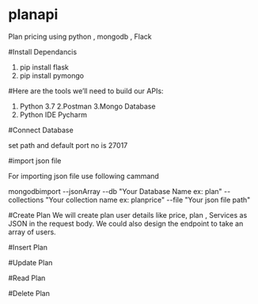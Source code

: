# planapi
Plan pricing using python  , mongodb , Flack

#Install Dependancis

1) pip install flask
2) pip install pymongo


#Here are the tools we’ll need to build our APIs:

1. Python 3.7
2.Postman
3.Mongo Database
4. Python IDE Pycharm

#Connect Database

set path and default port no is 27017

#import json file

For importing json file use following cammand 

mongodbimport --jsonArray --db "Your Database Name ex: plan"  --collections "Your collection name ex: planprice" --file "Your json file path"


#Create Plan
We will create plan user details like price, plan , Services as JSON in the request body. We could also design the endpoint to take an array of users.

#Insert Plan

#Update Plan

#Read Plan

#Delete Plan


